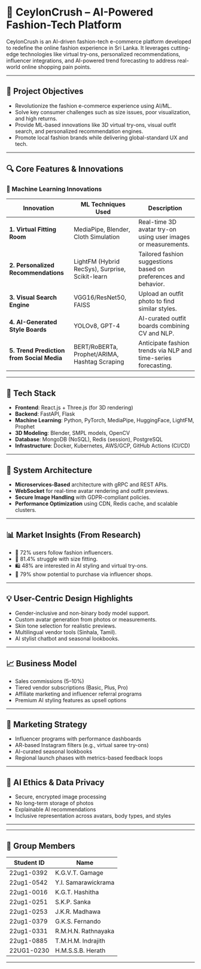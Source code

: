 # 👗 CeylonCrush – AI-Powered Fashion-Tech Platform

CeylonCrush is an AI-driven fashion-tech e-commerce platform developed to redefine the online fashion experience in Sri Lanka. It leverages cutting-edge technologies like virtual try-ons, personalized recommendations, influencer integrations, and AI-powered trend forecasting to address real-world online shopping pain points.

---

## 📌 Project Objectives

- Revolutionize the fashion e-commerce experience using AI/ML.
- Solve key consumer challenges such as size issues, poor visualization, and high returns.
- Provide ML-based innovations like 3D virtual try-ons, visual outfit search, and personalized recommendation engines.
- Promote local fashion brands while delivering global-standard UX and tech.

---

## 🔍 Core Features & Innovations

### 🧠 Machine Learning Innovations
| Innovation                                | ML Techniques Used                                          | Description |
|------------------------------------------|-------------------------------------------------------------|-------------|
| **1. Virtual Fitting Room**              | MediaPipe, Blender, Cloth Simulation                        | Real-time 3D avatar try-on using user images or measurements. |
| **2. Personalized Recommendations**      | LightFM (Hybrid RecSys), Surprise, Scikit-learn             | Tailored fashion suggestions based on preferences and behavior. |
| **3. Visual Search Engine**              | VGG16/ResNet50, FAISS                                       | Upload an outfit photo to find similar styles. |
| **4. AI-Generated Style Boards**         | YOLOv8, GPT-4                                                | AI-curated outfit boards combining CV and NLP. |
| **5. Trend Prediction from Social Media**| BERT/RoBERTa, Prophet/ARIMA, Hashtag Scraping               | Anticipate fashion trends via NLP and time-series forecasting. |

---

## 🧰 Tech Stack

- **Frontend**: React.js + Three.js (for 3D rendering)
- **Backend**: FastAPI, Flask
- **Machine Learning**: Python, PyTorch, MediaPipe, HuggingFace, LightFM, Prophet
- **3D Modeling**: Blender, SMPL models, OpenCV
- **Database**: MongoDB (NoSQL), Redis (session), PostgreSQL
- **Infrastructure**: Docker, Kubernetes, AWS/GCP, GitHub Actions (CI/CD)

---

## 🧪 System Architecture

- **Microservices-Based** architecture with gRPC and REST APIs.
- **WebSocket** for real-time avatar rendering and outfit previews.
- **Secure Image Handling** with GDPR-compliant policies.
- **Performance Optimization** using CDN, Redis cache, and scalable clusters.

---

## 📊 Market Insights (From Research)

- 📌 72% users follow fashion influencers.
- 👗 81.4% struggle with size fitting.
- 🛍️ 48% are interested in AI styling and virtual try-ons.
- 💬 79% show potential to purchase via influencer shops.

---

## 💡 User-Centric Design Highlights

- Gender-inclusive and non-binary body model support.
- Custom avatar generation from photos or measurements.
- Skin tone selection for realistic previews.
- Multilingual vendor tools (Sinhala, Tamil).
- AI stylist chatbot and seasonal lookbooks.

---

## 📈 Business Model

- Sales commissions (5–10%)
- Tiered vendor subscriptions (Basic, Plus, Pro)
- Affiliate marketing and influencer referral programs
- Premium AI styling features as upsell options

---

## 📣 Marketing Strategy

- Influencer programs with performance dashboards
- AR-based Instagram filters (e.g., virtual saree try-ons)
- AI-curated seasonal lookbooks
- Regional launch phases with metrics-based feedback loops

---

## 🔐 AI Ethics & Data Privacy

- Secure, encrypted image processing
- No long-term storage of photos
- Explainable AI recommendations
- Inclusive representation across avatars, body types, and styles

---

---

## 👥 Group Members

| Student ID     | Name                        |
|----------------|-----------------------------|
| 22ug1-0392     | K.G.V.T. Gamage             |
| 22ug1-0542     | Y.I. Samarawickrama         |
| 22ug1-0016     | K.G.T. Hashitha             |
| 22ug1-0251     | S.K.P. Sanka                |
| 22ug1-0253     | J.K.R. Madhawa              |
| 22ug1-0379     | G.K.S. Fernando             |
| 22ug1-0331     | R.M.H.N. Rathnayaka         |
| 22ug1-0885     | T.M.H.M. Indrajith          |
| 22UG1-0230     | H.M.S.S.B. Herath           |

---
